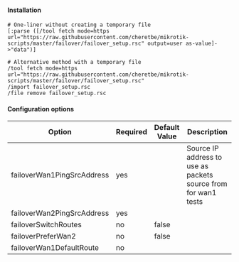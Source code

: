 #### Installation

```
# One-liner without creating a temporary file
[:parse ([/tool fetch mode=https url="https://raw.githubusercontent.com/cheretbe/mikrotik-scripts/master/failover/failover_setup.rsc" output=user as-value]->"data")]

# Alternative method with a temporary file
/tool fetch mode=https url="https://raw.githubusercontent.com/cheretbe/mikrotik-scripts/master/failover/failover_setup.rsc"
/import failover_setup.rsc
/file remove failover_setup.rsc
```

#### Configuration options

| Option                     | Required  | Default<br>Value   | Description |
| -------------------------- | --------- | ------------------ | ----------- |
| failoverWan1PingSrcAddress | yes       |                    | Source IP address to use as packets<br>source from for wan1 tests |
| failoverWan2PingSrcAddress | yes       |                    |             |
| failoverSwitchRoutes       | no        | false              |             |
| failoverPreferWan2         | no        | false              |             |
| failoverWan1DefaultRoute   | no        |                    |             |
